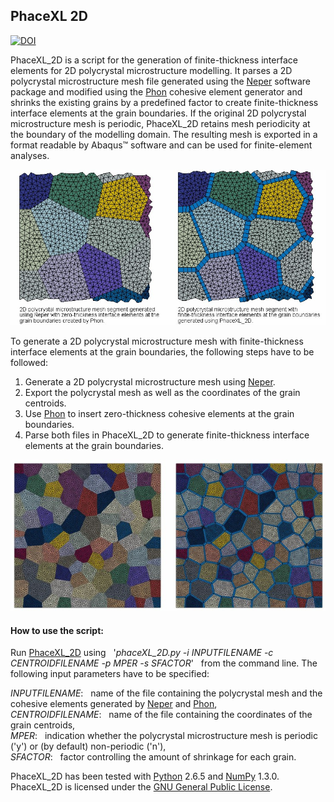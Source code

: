 ## PhaceXL 2D

[![DOI](https://zenodo.org/badge/doi/10.5281/zenodo.825846.svg)](http://doi.org/10.5281/zenodo.825846)

PhaceXL_2D is a script for the generation of finite-thickness interface elements for 2D polycrystal microstructure modelling. It parses a 2D polycrystal microstructure mesh file generated using the [Neper](http://neper.sourceforge.net/) software package and modified using the [Phon](http://github.com/KristofferC/Phon) cohesive element generator and shrinks the existing grains by a predefined factor to create finite-thickness interface elements at the grain boundaries. If the original 2D polycrystal microstructure mesh is periodic, PhaceXL_2D retains mesh periodicity at the boundary of the modelling domain. The resulting mesh is exported in a format readable by Abaqus&#8482; software and can be used for finite-element analyses.

![Exemplary 2D polycrystal mesh segment](docs/example.jpg "Exemplary 2D polycrystal mesh segment with finite-thickness interface elements at grain boundaries")

To generate a 2D polycrystal microstructure mesh with finite-thickness interface elements at the grain boundaries, the following steps have to be followed:

1. Generate a 2D polycrystal microstructure mesh using [Neper](http://neper.sourceforge.net/).
2. Export the polycrystal mesh as well as the coordinates of the grain centroids.
3. Use [Phon](http://github.com/KristofferC/Phon) to insert zero-thickness cohesive elements at the grain boundaries.
4. Parse both files in PhaceXL_2D to generate finite-thickness interface elements at the grain boundaries.

![Exemplary 2D polycrystal mesh](docs/example_full.jpg "Exemplary 2D polycrystal mesh domain with finite-thickness interface elements at grain boundaries")

#### How to use the script:

Run [PhaceXL_2D](main/phaceXL_2D.py) using &nbsp; '*phaceXL_2D.py -i INPUTFILENAME -c CENTROIDFILENAME -p MPER -s SFACTOR*' &nbsp; from the command line. The following input parameters have to be specified:

 *INPUTFILENAME*: &nbsp; name of the file containing the polycrystal mesh and the cohesive elements generated by [Neper](http://neper.sourceforge.net/) and [Phon](http://github.com/KristofferC/Phon),  
 *CENTROIDFILENAME*: &nbsp; name of the file containing the coordinates of the grain centroids,  
 *MPER*:             &nbsp; indication whether the polycrystal microstructure mesh is periodic ('y') or (by default) non-periodic ('n'),  
 *SFACTOR*:          &nbsp; factor controlling the amount of shrinkage for each grain.  

PhaceXL_2D has been tested with [Python](http://www.python.org/downloads/) 2.6.5 and [NumPy](http://www.scipy.org/scipylib/download.html) 1.3.0. PhaceXL_2D is licensed under the [GNU General Public License](LICENSE.txt).
